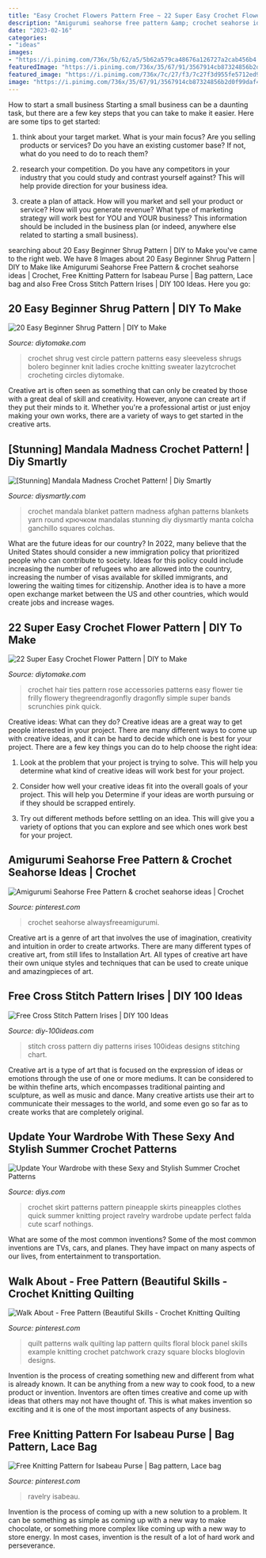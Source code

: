 ```yaml
---
title: "Easy Crochet Flowers Pattern Free ~ 22 Super Easy Crochet Flower Pattern"
description: "Amigurumi seahorse free pattern &amp; crochet seahorse ideas"
date: "2023-02-16"
categories:
- "ideas"
images:
- "https://i.pinimg.com/736x/5b/62/a5/5b62a579ca48676a126727a2cab456b4.jpg"
featuredImage: "https://i.pinimg.com/736x/35/67/91/3567914cb87324856b2d0f99daf4c3ea.jpg"
featured_image: "https://i.pinimg.com/736x/7c/27/f3/7c27f3d955fe5712ed9e5a307373601a.jpg"
image: "https://i.pinimg.com/736x/35/67/91/3567914cb87324856b2d0f99daf4c3ea.jpg"
---
```



How to start a small business
Starting a small business can be a daunting task, but there are a few key steps that you can take to make it easier. Here are some tips to get started:
1. think about your target market. What is your main focus? Are you selling products or services? Do you have an existing customer base? If not, what do you need to do to reach them?

2. research your competition. Do you have any competitors in your industry that you could study and contrast yourself against? This will help provide direction for your business idea.

3. create a plan of attack. How will you market and sell your product or service? How will you generate revenue? What type of marketing strategy will work best for YOU and YOUR business? This information should be included in the business plan (or indeed, anywhere else related to starting a small business).

	

		
searching about 20 Easy Beginner Shrug Pattern | DIY to Make you've came to the right web. We have 8 Images about 20 Easy Beginner Shrug Pattern | DIY to Make like Amigurumi Seahorse Free Pattern &amp; crochet seahorse ideas | Crochet, Free Knitting Pattern for Isabeau Purse | Bag pattern, Lace bag and also Free Cross Stitch Pattern Irises | DIY 100 Ideas. Here you go:
		
    
## 20 Easy Beginner Shrug Pattern | DIY To Make

<img loading=lazy src="http://www.diytomake.com/wp-content/uploads/2016/12/Crochet-Circle-Vestor-Shrug.jpg" onerror="this.onerror=null;this.src='https://tse4.mm.bing.net/th?id=OIP.vK05ieLsX07yb2qWq0oPgwHaKL&amp;pid=15.1';" alt="20 Easy Beginner Shrug Pattern | DIY to Make">

_Source: diytomake.com_

>crochet shrug vest circle pattern patterns easy sleeveless shrugs bolero beginner knit ladies croche knitting sweater lazytcrochet crocheting circles diytomake. 

	

Creative art is often seen as something that can only be created by those with a great deal of skill and creativity. However, anyone can create art if they put their minds to it. Whether you're a professional artist or just enjoy making your own works, there are a variety of ways to get started in the creative arts.

    
## [Stunning] Mandala Madness Crochet Pattern! | Diy Smartly

<img loading=lazy src="https://www.diysmartly.com/wp-content/uploads/2016/10/image_medium2.jpeg" onerror="this.onerror=null;this.src='https://tse2.mm.bing.net/th?id=OIP.aU8PIEWFWMDTzVr1nhDMfgHaJ4&amp;pid=15.1';" alt="[Stunning] Mandala Madness Crochet Pattern! | Diy Smartly">

_Source: diysmartly.com_

>crochet mandala blanket pattern madness afghan patterns blankets yarn round крючком mandalas stunning diy diysmartly manta colcha ganchillo squares colchas. 

	

What are the future ideas for our country?
In 2022, many believe that the United States should consider a new immigration policy that prioritized people who can contribute to society. Ideas for this policy could include increasing the number of refugees who are allowed into the country, increasing the number of visas available for skilled immigrants, and lowering the waiting times for citizenship. Another idea is to have a more open exchange market between the US and other countries, which would create jobs and increase wages.

    
## 22 Super Easy Crochet Flower Pattern | DIY To Make

<img loading=lazy src="http://www.diytomake.com/wp-content/uploads/2017/01/Crochet-Rose-Hair-Ties.jpg" onerror="this.onerror=null;this.src='https://tse4.mm.bing.net/th?id=OIP.pK-OvHkEEmF1LRgSGsA2KgHaE8&amp;pid=15.1';" alt="22 Super Easy Crochet Flower Pattern | DIY to Make">

_Source: diytomake.com_

>crochet hair ties pattern rose accessories patterns easy flower tie frilly flowery thegreendragonfly dragonfly simple super bands scrunchies pink quick. 

	

Creative ideas: What can they do?
Creative ideas are a great way to get people interested in your project. There are many different ways to come up with creative ideas, and it can be hard to decide which one is best for your project. There are a few key things you can do to help choose the right idea:
1. Look at the problem that your project is trying to solve. This will help you determine what kind of creative ideas will work best for your project.

2. Consider how well your creative ideas fit into the overall goals of your project. This will help you Determine if your ideas are worth pursuing or if they should be scrapped entirely.

3. Try out different methods before settling on an idea. This will give you a variety of options that you can explore and see which ones work best for your project.


    
## Amigurumi Seahorse Free Pattern &amp; Crochet Seahorse Ideas | Crochet

<img loading=lazy src="https://i.pinimg.com/736x/7c/27/f3/7c27f3d955fe5712ed9e5a307373601a.jpg" onerror="this.onerror=null;this.src='https://tse1.mm.bing.net/th?id=OIP.sEp7TA_PWc71bjs2sNPv5gHaL2&amp;pid=15.1';" alt="Amigurumi Seahorse Free Pattern &amp; crochet seahorse ideas | Crochet">

_Source: pinterest.com_

>crochet seahorse alwaysfreeamigurumi. 

	

Creative art is a genre of art that involves the use of imagination, creativity and intuition in order to create artworks. There are many different types of creative art, from still lifes to Installation Art. All types of creative art have their own unique styles and techniques that can be used to create unique and amazingpieces of art.

    
## Free Cross Stitch Pattern Irises | DIY 100 Ideas

<img loading=lazy src="http://diy-100ideas.com/wp-content/uploads/2017/06/Cross_stitch_Pattern_Irises-3.png" onerror="this.onerror=null;this.src='https://tse3.mm.bing.net/th?id=OIP.7rGqwYbEcgxh7SFhCRuCpwDWEj&amp;pid=15.1';" alt="Free Cross Stitch Pattern Irises | DIY 100 Ideas">

_Source: diy-100ideas.com_

>stitch cross pattern diy patterns irises 100ideas designs stitching chart. 

	

Creative art is a type of art that is focused on the expression of ideas or emotions through the use of one or more mediums. It can be considered to be within thefine arts, which encompasses traditional painting and sculpture, as well as music and dance. Many creative artists use their art to communicate their messages to the world, and some even go so far as to create works that are completely original.

    
## Update Your Wardrobe With These Sexy And Stylish Summer Crochet Patterns

<img loading=lazy src="http://cdn.diys.com/wp-content/uploads/2016/05/pineapple-skirt-737x1024.jpg" onerror="this.onerror=null;this.src='https://tse2.mm.bing.net/th?id=OIP.qPkkUojXkezPQel6nKAiOgHaKS&amp;pid=15.1';" alt="Update Your Wardrobe with these Sexy and Stylish Summer Crochet Patterns">

_Source: diys.com_

>crochet skirt patterns pattern pineapple skirts pineapples clothes quick summer knitting project ravelry wardrobe update perfect falda cute scarf nothings. 

	

What are some of the most common inventions?
Some of the most common inventions are TVs, cars, and planes. They have impact on many aspects of our lives, from entertainment to transportation.

    
## Walk About - Free Pattern (Beautiful Skills - Crochet Knitting Quilting

<img loading=lazy src="https://i.pinimg.com/736x/5b/62/a5/5b62a579ca48676a126727a2cab456b4.jpg" onerror="this.onerror=null;this.src='https://tse3.mm.bing.net/th?id=OIP.xgEYPeBj2BpJCTf6k9Z4QQHaJ7&amp;pid=15.1';" alt="Walk About - Free Pattern (Beautiful Skills - Crochet Knitting Quilting">

_Source: pinterest.com_

>quilt patterns walk quilting lap pattern quilts floral block panel skills example knitting crochet patchwork crazy square blocks bloglovin designs. 

	

Invention is the process of creating something new and different from what is already known. It can be anything from a new way to cook food, to a new product or invention. Inventors are often times creative and come up with ideas that others may not have thought of. This is what makes invention so exciting and it is one of the most important aspects of any business.

    
## Free Knitting Pattern For Isabeau Purse | Bag Pattern, Lace Bag

<img loading=lazy src="https://i.pinimg.com/736x/35/67/91/3567914cb87324856b2d0f99daf4c3ea.jpg" onerror="this.onerror=null;this.src='https://tse1.mm.bing.net/th?id=OIP.czrvjlCHMaCLGghegXfuQAHaLH&amp;pid=15.1';" alt="Free Knitting Pattern for Isabeau Purse | Bag pattern, Lace bag">

_Source: pinterest.com_

>ravelry isabeau. 

	

Invention is the process of coming up with a new solution to a problem. It can be something as simple as coming up with a new way to make chocolate, or something more complex like coming up with a new way to store energy. In most cases, invention is the result of a lot of hard work and perseverance.

